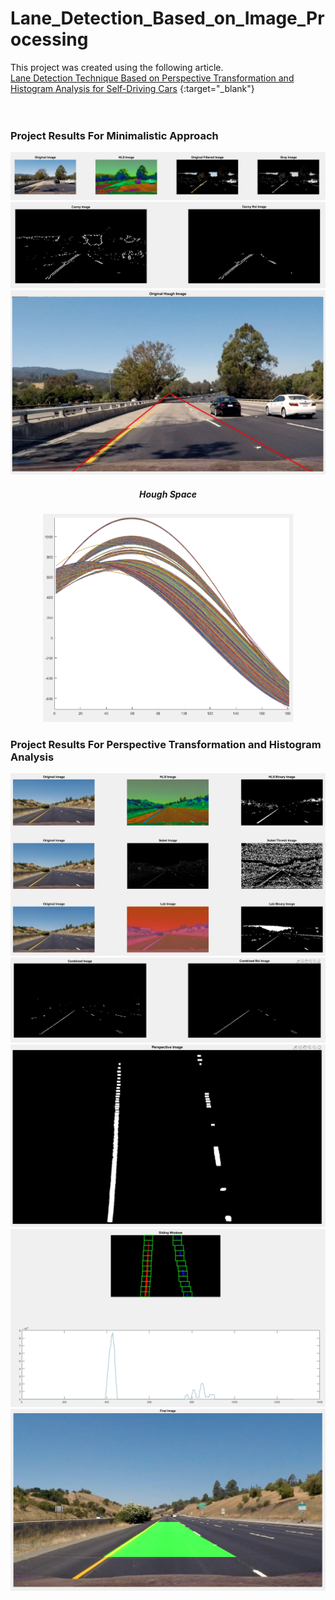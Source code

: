 # Lane_Detection_Based_on_Image_Processing
This project was created using the following article. <br>
[Lane Detection Technique Based on Perspective Transformation and Histogram Analysis for Self-Driving Cars](https://www.sciencedirect.com/science/article/abs/pii/S0045790620305085) {:target="_blank"} <br>
<br>
<br>
 <h3> Project Results For Minimalistic Approach </h3>

<img src="https://github.com/doganmb/Lane_Detection_Based_on_Image_Processing/blob/main/results/result1.jpg">
<br>
<img src="https://github.com/doganmb/Lane_Detection_Based_on_Image_Processing/blob/main/results/result2.jpg">
<br>
<img src="https://github.com/doganmb/Lane_Detection_Based_on_Image_Processing/blob/main/results/result3.jpg">

<h5 align="center"> Hough Space </h5>

<p align="center">
<img src="https://github.com/doganmb/Lane_Detection_Based_on_Image_Processing/blob/main/results/result4.jpg" width="400">
</p>

<h3> Project Results For Perspective Transformation and Histogram Analysis </h3>

<img src="https://github.com/doganmb/Lane_Detection_Based_on_Image_Processing/blob/main/results/result5.jpg">
<br>
<img src="https://github.com/doganmb/Lane_Detection_Based_on_Image_Processing/blob/main/results/result6.jpg">
<br>
<img src="https://github.com/doganmb/Lane_Detection_Based_on_Image_Processing/blob/main/results/result7.jpg">
<br>
<img src="https://github.com/doganmb/Lane_Detection_Based_on_Image_Processing/blob/main/results/result8.jpg">
<br>
<img src="https://github.com/doganmb/Lane_Detection_Based_on_Image_Processing/blob/main/results/result9.jpg">

